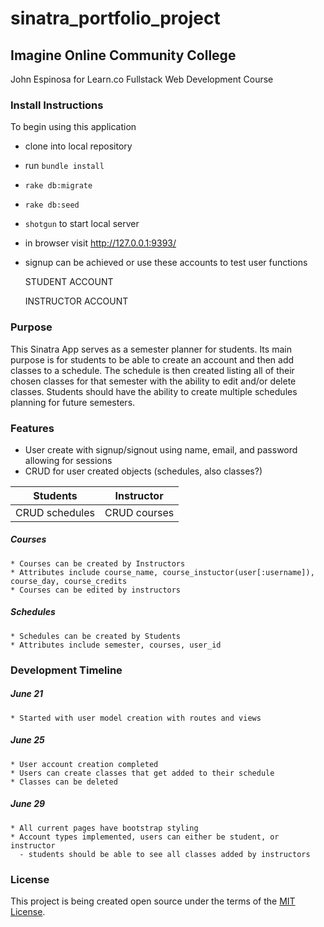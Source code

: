# sinatra_portfolio_project
## Imagine Online Community College

  John Espinosa for Learn.co Fullstack Web Development Course

### Install Instructions
  To begin using this application
  - clone into local repository
  - run `bundle install`
  - `rake db:migrate`
  - `rake db:seed`
  - `shotgun` to start local server
  - in browser visit http://127.0.0.1:9393/
  - signup can be achieved or use these accounts to test user functions

    STUDENT ACCOUNT

    INSTRUCTOR ACCOUNT


### Purpose
  This Sinatra App serves as a semester planner for students. Its main purpose is for students to be able to create an account and then add classes to a schedule. The schedule is then created listing all of their chosen classes for that semester with the ability to edit and/or delete classes. Students should have the ability to create multiple schedules planning for future semesters.  

### Features
  * User create with signup/signout using name, email, and password allowing for sessions
  * CRUD for user created objects (schedules, also classes?) 

  | Students          | Instructor    |
  | -------------     |:-------------:| 
  | CRUD schedules    | CRUD courses  |

  ##### Courses
    * Courses can be created by Instructors
    * Attributes include course_name, course_instuctor(user[:username]), course_day, course_credits
    * Courses can be edited by instructors

  ##### Schedules
    * Schedules can be created by Students
    * Attributes include semester, courses, user_id
  

### Development Timeline
  ##### June 21
    * Started with user model creation with routes and views
  ##### June 25  
    * User account creation completed
    * Users can create classes that get added to their schedule
    * Classes can be deleted
  ##### June 29
    * All current pages have bootstrap styling
    * Account types implemented, users can either be student, or instructor
      - students should be able to see all classes added by instructors


### License
  This project is being created open source under the terms of the [MIT License](http://opensource.org/licenses/MIT).


